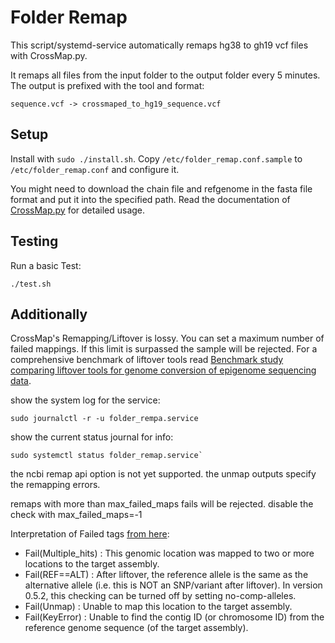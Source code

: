 # Folder Remap
This script/systemd-service automatically remaps hg38 to gh19 vcf files with CrossMap.py.

It remaps all files from the input folder to the output folder every 5 minutes.
The output is prefixed with the tool and format:

`sequence.vcf -> crossmaped_to_hg19_sequence.vcf`

## Setup

Install with `sudo ./install.sh`.
Copy `/etc/folder_remap.conf.sample` to `/etc/folder_remap.conf` and configure it.

You might need to download the chain file and refgenome in the fasta file format and put it into the specified path.
Read the documentation of [CrossMap.py](https://crossmap.readthedocs.io/en/latest/) for detailed usage.

## Testing
Run a basic Test:
```
./test.sh
```

## Additionally
CrossMap's Remapping/Liftover is lossy. You can set a maximum number of failed mappings. If this limit is surpassed the sample will be rejected.
For a comprehensive benchmark of liftover tools read [Benchmark study comparing liftover tools for genome conversion of epigenome sequencing data](https://academic.oup.com/nargab/article/2/3/lqaa054/5881791?login=true).

show the system log for the service:
```
sudo journalctl -r -u folder_rempa.service
```

show the current status journal for info:
```
sudo systemctl status folder_remap.service`
```

the ncbi remap api option is not yet supported.
the unmap outputs specify the remapping errors.

remaps with more than max_failed_maps fails will be rejected.
disable the check with max_failed_maps=-1

Interpretation of Failed tags [from here](https://crossmap.readthedocs.io/en/latest/#view-chain-file):

*    Fail(Multiple_hits) : This genomic location was mapped to two or more locations to the target assembly.
*    Fail(REF==ALT) : After liftover, the reference allele is the same as the alternative allele (i.e. this is NOT an SNP/variant after liftover). In version 0.5.2, this checking can be turned off by setting no-comp-alleles.
*    Fail(Unmap) : Unable to map this location to the target assembly.
*    Fail(KeyError) : Unable to find the contig ID (or chromosome ID) from the reference genome sequence (of the target assembly).

